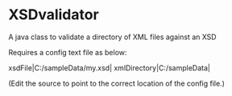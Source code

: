 # XSDvalidator
 A java class to validate a directory of XML files against an XSD

Requires a config text file as below:

 xsdFile|C:/sampleData/my.xsd|
 xmlDirectory|C:/sampleData|

(Edit the source to point to the correct location of the config file.)